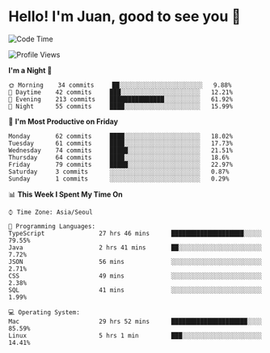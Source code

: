 # Hello! I'm Juan, good to see you 👋

<!--
**Y-k-Y/Y-k-Y** is a ✨ _special_ ✨ repository because its `README.md` (this file) appears on your GitHub profile.

Here are some ideas to get you started:

- 🔭 I’m currently working on ...
- 🌱 I’m currently learning ...
- 👯 I’m looking to collaborate on ...
- 🤔 I’m looking for help with ...
- 💬 Ask me about ...
- 📫 How to reach me: ...
- 😄 Pronouns: ...
- ⚡ Fun fact: ...
-->
<!--
![Profile views](https://gpvc.arturio.dev/Y-k-Y)

[![Omid Nikrah StackOverflow](https://github-readme-stackoverflow.vercel.app/?userID=9517076)](https://stackoverflow.com/users/9517076/i-have-10-fingers)
-->

<!--START_SECTION:waka-->
![Code Time](http://img.shields.io/badge/Code%20Time-341%20hrs%202%20mins-blue)

![Profile Views](http://img.shields.io/badge/Profile%20Views-0-blue)

**I'm a Night 🦉** 

```text
🌞 Morning    34 commits     ██░░░░░░░░░░░░░░░░░░░░░░░   9.88% 
🌆 Daytime    42 commits     ███░░░░░░░░░░░░░░░░░░░░░░   12.21% 
🌃 Evening    213 commits    ███████████████░░░░░░░░░░   61.92% 
🌙 Night      55 commits     ████░░░░░░░░░░░░░░░░░░░░░   15.99%

```
📅 **I'm Most Productive on Friday** 

```text
Monday       62 commits     ████░░░░░░░░░░░░░░░░░░░░░   18.02% 
Tuesday      61 commits     ████░░░░░░░░░░░░░░░░░░░░░   17.73% 
Wednesday    74 commits     █████░░░░░░░░░░░░░░░░░░░░   21.51% 
Thursday     64 commits     ████░░░░░░░░░░░░░░░░░░░░░   18.6% 
Friday       79 commits     █████░░░░░░░░░░░░░░░░░░░░   22.97% 
Saturday     3 commits      ░░░░░░░░░░░░░░░░░░░░░░░░░   0.87% 
Sunday       1 commits      ░░░░░░░░░░░░░░░░░░░░░░░░░   0.29%

```


📊 **This Week I Spent My Time On** 

```text
⌚︎ Time Zone: Asia/Seoul

💬 Programming Languages: 
TypeScript               27 hrs 46 mins      ████████████████████░░░░░   79.55% 
Java                     2 hrs 41 mins       ██░░░░░░░░░░░░░░░░░░░░░░░   7.72% 
JSON                     56 mins             ░░░░░░░░░░░░░░░░░░░░░░░░░   2.71% 
CSS                      49 mins             ░░░░░░░░░░░░░░░░░░░░░░░░░   2.38% 
SQL                      41 mins             ░░░░░░░░░░░░░░░░░░░░░░░░░   1.99%

💻 Operating System: 
Mac                      29 hrs 52 mins      █████████████████████░░░░   85.59% 
Linux                    5 hrs 1 min         ███░░░░░░░░░░░░░░░░░░░░░░   14.41%

```


<!--END_SECTION:waka-->
